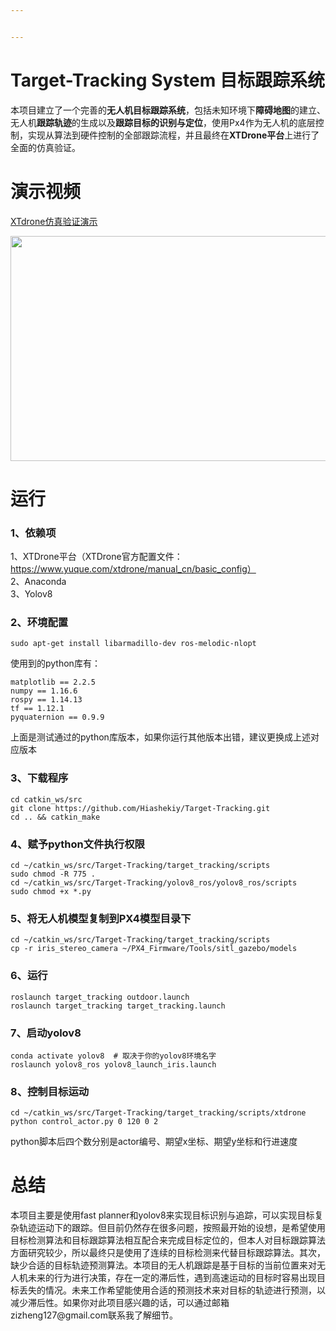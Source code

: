 ```yaml
---


---
```


<h1 id="target-tracking-system-目标跟踪系统"><span class="prefix"></span><span class="content">Target-Tracking System 目标跟踪系统</span><span class="suffix"></span></h1>
<p>本项目建立了一个完善的<strong>无人机目标跟踪系统</strong>，包括未知环境下<strong>障碍地图</strong>的建立、无人机<strong>跟踪轨迹</strong>的生成以及<strong>跟踪目标的识别与定位</strong>，使用Px4作为无人机的底层控制，实现从算法到硬件控制的全部跟踪流程，并且最终在<strong>XTDrone平台</strong>上进行了全面的仿真验证。</p>
<h1 id="演示视频"><span class="prefix"></span><span class="content">演示视频</span><span class="suffix"></span></h1>
<p><a href="https://youtu.be/Kgru534RLyE"> XTdrone仿真验证演示</a></p>
<p align="center"><img width="640" height="360" src=""></p>
<h1 id="运行"><span class="prefix"></span><span class="content">运行</span><span class="suffix"></span></h1>
<h3 id="1、依赖项"><span class="prefix"></span><span class="content">1、依赖项</span><span class="suffix"></span></h3>
<p>1、XTDrone平台（XTDrone官方配置文件：<a href="https://www.yuque.com/xtdrone/manual_cn/basic_config%EF%BC%89">https://www.yuque.com/xtdrone/manual_cn/basic_config）</a><br>
2、Anaconda<br>
3、Yolov8</p>
<h3 id="2、环境配置"><span class="prefix"></span><span class="content">2、环境配置</span><span class="suffix"></span></h3>
<pre><code>sudo apt-get install libarmadillo-dev ros-melodic-nlopt
</code></pre>
<p>使用到的python库有：</p>
<pre><code>matplotlib == 2.2.5
numpy == 1.16.6
rospy == 1.14.13
tf == 1.12.1
pyquaternion == 0.9.9
</code></pre>
<p>上面是测试通过的python库版本，如果你运行其他版本出错，建议更换成上述对应版本</p>
<h3 id="3、下载程序"><span class="prefix"></span><span class="content">3、下载程序</span><span class="suffix"></span></h3>
<pre><code>cd catkin_ws/src
git clone https://github.com/Hiashekiy/Target-Tracking.git
cd .. &amp;&amp; catkin_make
</code></pre>
<h3 id="4、赋予python文件执行权限"><span class="prefix"></span><span class="content">4、赋予python文件执行权限</span><span class="suffix"></span></h3>
<pre><code>cd ~/catkin_ws/src/Target-Tracking/target_tracking/scripts
sudo chmod -R 775 .
cd ~/catkin_ws/src/Target-Tracking/yolov8_ros/yolov8_ros/scripts
sudo chmod +x *.py
</code></pre>
<h3 id="5、将无人机模型复制到px4模型目录下"><span class="prefix"></span><span class="content">5、将无人机模型复制到PX4模型目录下</span><span class="suffix"></span></h3>
<pre><code>cd ~/catkin_ws/src/Target-Tracking/target_tracking/scripts
cp -r iris_stereo_camera ~/PX4_Firmware/Tools/sitl_gazebo/models
</code></pre>
<h3 id="6、运行"><span class="prefix"></span><span class="content">6、运行</span><span class="suffix"></span></h3>
<pre><code>roslaunch target_tracking outdoor.launch
roslaunch target_tracking target_tracking.launch
</code></pre>
<h3 id="7、启动yolov8"><span class="prefix"></span><span class="content">7、启动yolov8</span><span class="suffix"></span></h3>
<pre><code>conda activate yolov8  # 取决于你的yolov8环境名字
roslaunch yolov8_ros yolov8_launch_iris.launch
</code></pre>
<h3 id="8、控制目标运动"><span class="prefix"></span><span class="content">8、控制目标运动</span><span class="suffix"></span></h3>
<pre><code>cd ~/catkin_ws/src/Target-Tracking/target_tracking/scripts/xtdrone
python control_actor.py 0 120 0 2
</code></pre>
<p>python脚本后四个数分别是actor编号、期望x坐标、期望y坐标和行进速度</p>
<h1 id="总结"><span class="prefix"></span><span class="content">总结</span><span class="suffix"></span></h1>
<p>本项目主要是使用fast planner和yolov8来实现目标识别与追踪，可以实现目标复杂轨迹运动下的跟踪。但目前仍然存在很多问题，按照最开始的设想，是希望使用目标检测算法和目标跟踪算法相互配合来完成目标定位的，但本人对目标跟踪算法方面研究较少，所以最终只是使用了连续的目标检测来代替目标跟踪算法。其次，缺少合适的目标轨迹预测算法。本项目的无人机跟踪是基于目标的当前位置来对无人机未来的行为进行决策，存在一定的滞后性，遇到高速运动的目标时容易出现目标丢失的情况。未来工作希望能使用合适的预测技术来对目标的轨迹进行预测，以减少滞后性。如果你对此项目感兴趣的话，可以通过邮箱zizheng127@gmail.com联系我了解细节。</p>

